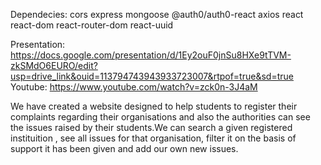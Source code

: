 Dependecies:
cors
express
mongoose
@auth0/auth0-react
axios
react 
react-dom
react-router-dom
react-uuid

Presentation: https://docs.google.com/presentation/d/1Ey2ouF0jnSu8HXe9tTVM-zkSMdO6EURO/edit?usp=drive_link&ouid=113794743943933723007&rtpof=true&sd=true
Youtube: https://www.youtube.com/watch?v=zck0n-3J4aM

We have created a website designed  to help students to register their complaints regarding their organisations and also the authorities can see the issues raised by their students.We can search a given registered instituition , see all issues for that organisation, filter it on the basis of support it has been given and add our own new issues. 
